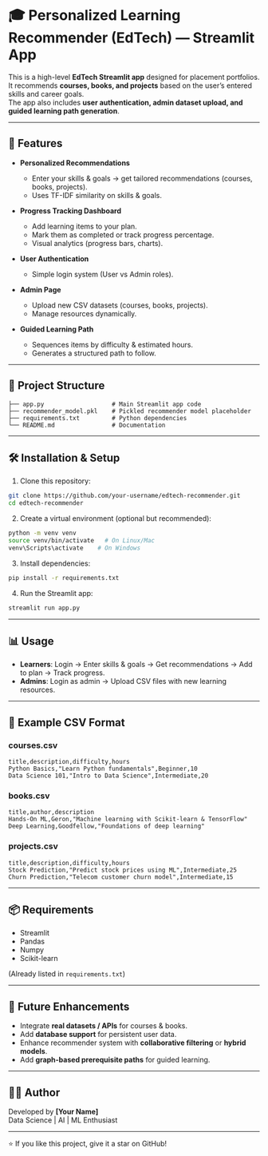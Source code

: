 # 🎓 Personalized Learning Recommender (EdTech) — Streamlit App

This is a high-level **EdTech Streamlit app** designed for placement portfolios.  
It recommends **courses, books, and projects** based on the user’s entered skills and career goals.  
The app also includes **user authentication, admin dataset upload, and guided learning path generation**.

---

## 🚀 Features
- **Personalized Recommendations**
  - Enter your skills & goals → get tailored recommendations (courses, books, projects).
  - Uses TF-IDF similarity on skills & goals.

- **Progress Tracking Dashboard**
  - Add learning items to your plan.
  - Mark them as completed or track progress percentage.
  - Visual analytics (progress bars, charts).

- **User Authentication**
  - Simple login system (User vs Admin roles).

- **Admin Page**
  - Upload new CSV datasets (courses, books, projects).
  - Manage resources dynamically.

- **Guided Learning Path**
  - Sequences items by difficulty & estimated hours.
  - Generates a structured path to follow.

---

## 📂 Project Structure
```
├── app.py                   # Main Streamlit app code
├── recommender_model.pkl    # Pickled recommender model placeholder
├── requirements.txt         # Python dependencies
└── README.md                # Documentation
```

---

## 🛠️ Installation & Setup

1. Clone this repository:
```bash
git clone https://github.com/your-username/edtech-recommender.git
cd edtech-recommender
```

2. Create a virtual environment (optional but recommended):
```bash
python -m venv venv
source venv/bin/activate   # On Linux/Mac
venv\Scripts\activate    # On Windows
```

3. Install dependencies:
```bash
pip install -r requirements.txt
```

4. Run the Streamlit app:
```bash
streamlit run app.py
```

---

## 📊 Usage
- **Learners**: Login → Enter skills & goals → Get recommendations → Add to plan → Track progress.
- **Admins**: Login as admin → Upload CSV files with new learning resources.

---

## 📘 Example CSV Format

### courses.csv
```
title,description,difficulty,hours
Python Basics,"Learn Python fundamentals",Beginner,10
Data Science 101,"Intro to Data Science",Intermediate,20
```

### books.csv
```
title,author,description
Hands-On ML,Geron,"Machine learning with Scikit-learn & TensorFlow"
Deep Learning,Goodfellow,"Foundations of deep learning"
```

### projects.csv
```
title,description,difficulty,hours
Stock Prediction,"Predict stock prices using ML",Intermediate,25
Churn Prediction,"Telecom customer churn model",Intermediate,15
```

---

## 📦 Requirements
- Streamlit
- Pandas
- Numpy
- Scikit-learn

(Already listed in `requirements.txt`)

---

## 🎯 Future Enhancements
- Integrate **real datasets / APIs** for courses & books.
- Add **database support** for persistent user data.
- Enhance recommender system with **collaborative filtering** or **hybrid models**.
- Add **graph-based prerequisite paths** for guided learning.

---

## 🧑‍💻 Author
Developed by **[Your Name]**  
Data Science | AI | ML Enthusiast

---

⭐ If you like this project, give it a star on GitHub!
